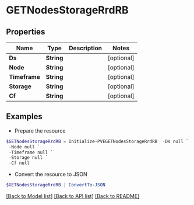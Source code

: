 # GETNodesStorageRrdRB
## Properties

Name | Type | Description | Notes
------------ | ------------- | ------------- | -------------
**Ds** | **String** |  | [optional] 
**Node** | **String** |  | [optional] 
**Timeframe** | **String** |  | [optional] 
**Storage** | **String** |  | [optional] 
**Cf** | **String** |  | [optional] 

## Examples

- Prepare the resource
```powershell
$GETNodesStorageRrdRB = Initialize-PVEGETNodesStorageRrdRB  -Ds null `
 -Node null `
 -Timeframe null `
 -Storage null `
 -Cf null
```

- Convert the resource to JSON
```powershell
$GETNodesStorageRrdRB | ConvertTo-JSON
```

[[Back to Model list]](../README.md#documentation-for-models) [[Back to API list]](../README.md#documentation-for-api-endpoints) [[Back to README]](../README.md)


